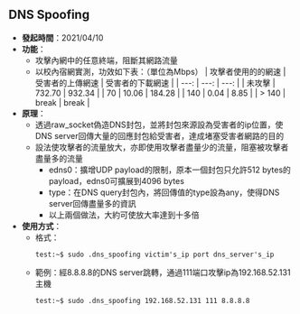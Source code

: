 DNS Spoofing
---
- **發起時間**：2021/04/10
- **功能**：
  - 攻擊內網中的任意終端，阻斷其網路流量
  - 以校內宿網實測，功效如下表：（單位為Mbps）
    | 攻擊者使用的的網速 | 受害者的上傳網速 | 受害者的下載網速 |
    | ---: | ---: | ---: | 
    | 未攻擊 | 732.70 | 932.34 |
    | 70 | 10.06 | 184.28 |
    | 140 | 0.04 | 8.85 |
    | > 140 | break | break | 
- **原理**：
  - 透過raw_socket偽造DNS封包，並將封包來源設為受害者的ip位置，使DNS server回傳大量的回應封包給受害者，達成堵塞受害者網路的目的
  - 設法使攻擊者的流量放大，亦即使用攻擊者盡量少的流量，阻塞被攻擊者盡量多的流量
    - edns0：擴增UDP payload的限制，原本一個封包只允許512 bytes的payload，edns0可擴展到4096 bytes
    - type：在DNS query封包內，將回傳值的type設為any，使得DNS server回傳盡量多的資訊
    - 以上兩個做法，大約可使放大率達到十多倍
- **使用方式**：
  - 格式：
    ```
    test:~$ sudo .dns_spoofing victim's_ip port dns_server's_ip
    ```
  - 範例：經8.8.8.8的DNS server跳轉，通過111端口攻擊ip為192.168.52.131主機
    ```
    test:~$ sudo .dns_spoofing 192.168.52.131 111 8.8.8.8
    ```
